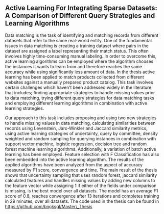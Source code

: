 ## Active Learning For Integrating Sparse Datasets: A Comparison of Different Query Strategies and Learning Algorithms

Data matching is the task of identifying and matching records from different datasets that refer to the same real-world entity. One of the fundamental issues in data matching is creating a training dataset where pairs in the dataset are assigned a label representing their match status. This often involves highly time-consuming manual labeling. In order to overcome this, active learning algorithms can be employed where the algorithm chooses the instances it wants to learn from and therefore reaches the same accuracy while using significantly less amount of data. In the thesis active learning has been applied to match products collected from different websites against a manually prepared product catalog. This task involves certain challenges which haven't been addressed widely in the literature that includes; finding appropriate strategies to handle missing values prior to data matching, trying different query strategies for data matching tasks and employing different learning algorithms in combination with active learning strategies. 

Our approach to this task includes proposing and using two new strategies to handle missing values in data matching, calculating similarities between records using Levenstein, Jaro-Winkler and Jaccard similarity metrics, using active learning strategies of uncertainty, query by committee, density weighted and random sampling for querying instances in combination with support vector machine, logistic regression, decision tree and random forest machine learning algorithms. Additionally, a variation of batch active learning has been employed. Feature selection with F Classification has also been embedded into the active learning algorithm. The results of the applied algorithms have been analyzed from the aspect of accuracy measured by F1 score, convergence and time. The main result of the thesis shows that uncertainty sampling that uses random forest, jaccard similarity calculated features and handles missing values by adding new columns to the feature vector while assigning 1 if either of the fields under comparison is missing, is the best model over all datasets. The model has an average F1 score of 0.8, reaches convergence after 13 iterations and completes training in 29 minutes, over all datasets. The code used in the thesis can be found in https://github.com/bngksgl/Master\_Thesis
